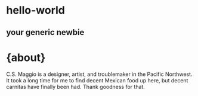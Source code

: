 # hello-world
your generic newbie
---

# {about}
  C.S. Maggio is a designer, artist, and troublemaker in the Pacific Northwest. 
    It took a long time for me to find decent Mexican food up here, but decent carnitas have finally been had. Thank goodness for that.
